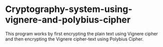 # Cryptography-system-using-vignere-and-polybius-cipher

This program works by first encrypting the plain text using Vignere cipher and then encrypting the Vignere cipher-text using Polybius Cipher.

